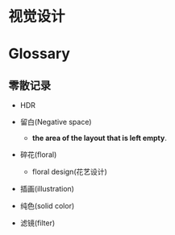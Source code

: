 # 视觉设计



# Glossary

## 零散记录

- HDR
- 留白(Negative space)
  - **the area of the layout that is left empty**.
- 碎花(floral)
  - floral design(花艺设计)

- 插画(illustration)
- 纯色(solid color)
- 滤镜(filter)